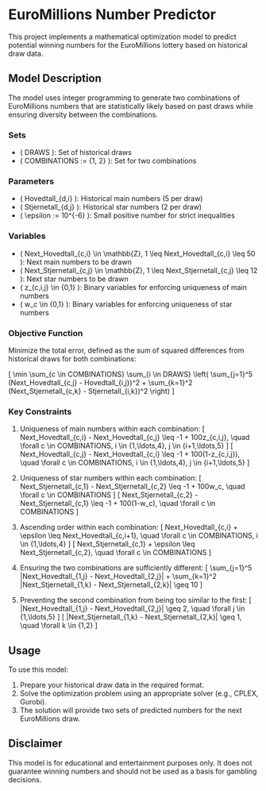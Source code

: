 # EuroMillions Number Predictor

This project implements a mathematical optimization model to predict potential winning numbers for the EuroMillions lottery based on historical draw data.

## Model Description

The model uses integer programming to generate two combinations of EuroMillions numbers that are statistically likely based on past draws while ensuring diversity between the combinations.

### Sets

- \( DRAWS \): Set of historical draws
- \( COMBINATIONS := \{1, 2\} \): Set for two combinations

### Parameters

- \( Hovedtall_{d,i} \): Historical main numbers (5 per draw)
- \( Stjernetall_{d,j} \): Historical star numbers (2 per draw)
- \( \epsilon := 10^{-6} \): Small positive number for strict inequalities

### Variables

- \( Next\_Hovedtall_{c,i} \in \mathbb{Z}, 1 \leq Next\_Hovedtall_{c,i} \leq 50 \): Next main numbers to be drawn
- \( Next\_Stjernetall_{c,j} \in \mathbb{Z}, 1 \leq Next\_Stjernetall_{c,j} \leq 12 \): Next star numbers to be drawn
- \( z_{c,i,j} \in \{0,1\} \): Binary variables for enforcing uniqueness of main numbers
- \( w_c \in \{0,1\} \): Binary variables for enforcing uniqueness of star numbers

### Objective Function

Minimize the total error, defined as the sum of squared differences from historical draws for both combinations:

\[
\min \sum_{c \in COMBINATIONS} \sum_{i \in DRAWS} \left( \sum_{j=1}^5 (Next\_Hovedtall_{c,j} - Hovedtall_{i,j})^2 + \sum_{k=1}^2 (Next\_Stjernetall_{c,k} - Stjernetall_{i,k})^2 \right)
\]

### Key Constraints

1. Uniqueness of main numbers within each combination:
   \[
   Next\_Hovedtall_{c,i} - Next\_Hovedtall_{c,j} \leq -1 + 100z_{c,i,j}, \quad \forall c \in COMBINATIONS, i \in \{1,\ldots,4\}, j \in \{i+1,\ldots,5\}
   \]
   \[
   Next\_Hovedtall_{c,j} - Next\_Hovedtall_{c,i} \leq -1 + 100(1-z_{c,i,j}), \quad \forall c \in COMBINATIONS, i \in \{1,\ldots,4\}, j \in \{i+1,\ldots,5\}
   \]

2. Uniqueness of star numbers within each combination:
   \[
   Next\_Stjernetall_{c,1} - Next\_Stjernetall_{c,2} \leq -1 + 100w_c, \quad \forall c \in COMBINATIONS
   \]
   \[
   Next\_Stjernetall_{c,2} - Next\_Stjernetall_{c,1} \leq -1 + 100(1-w_c), \quad \forall c \in COMBINATIONS
   \]

3. Ascending order within each combination:
   \[
   Next\_Hovedtall_{c,i} + \epsilon \leq Next\_Hovedtall_{c,i+1}, \quad \forall c \in COMBINATIONS, i \in \{1,\ldots,4\}
   \]
   \[
   Next\_Stjernetall_{c,1} + \epsilon \leq Next\_Stjernetall_{c,2}, \quad \forall c \in COMBINATIONS
   \]

4. Ensuring the two combinations are sufficiently different:
   \[
   \sum_{j=1}^5 |Next\_Hovedtall_{1,j} - Next\_Hovedtall_{2,j}| + \sum_{k=1}^2 |Next\_Stjernetall_{1,k} - Next\_Stjernetall_{2,k}| \geq 10
   \]

5. Preventing the second combination from being too similar to the first:
   \[
   |Next\_Hovedtall_{1,j} - Next\_Hovedtall_{2,j}| \geq 2, \quad \forall j \in \{1,\ldots,5\}
   \]
   \[
   |Next\_Stjernetall_{1,k} - Next\_Stjernetall_{2,k}| \geq 1, \quad \forall k \in \{1,2\}
   \]

## Usage

To use this model:

1. Prepare your historical draw data in the required format.
2. Solve the optimization problem using an appropriate solver (e.g., CPLEX, Gurobi).
3. The solution will provide two sets of predicted numbers for the next EuroMillions draw.

## Disclaimer

This model is for educational and entertainment purposes only. It does not guarantee winning numbers and should not be used as a basis for gambling decisions.
